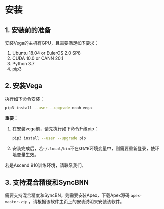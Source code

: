 # 安装

## 1. 安装前的准备

安装Vega的主机有GPU，且需要满足如下要求：

1. Ubuntu 18.04 or EulerOS 2.0 SP8
2. CUDA 10.0 or CANN 20.1
3. Python 3.7
4. pip3

## 2. 安装Vega

执行如下命令安装：

```bash
pip3 install --user --upgrade noah-vega
```

**重要：**

1. 在安装vega前，请先执行如下命令升级pip：

    ```bash
    pip3 install --user --upgrade pip
    ```

2. 安装完成后，若`~/.local/bin`不在`$PATH`环境变量中，则需要重新登录，使环境变量生效。

若是Ascend 910训练环境，请联系我们。

## 3. 支持混合精度和SyncBNN

需要支持混合精度和SyncBN，则需要安装Apex，下载Apex源码 `apex-master.zip` ，请根据该软件主页上的安装说明来安装该软件。
